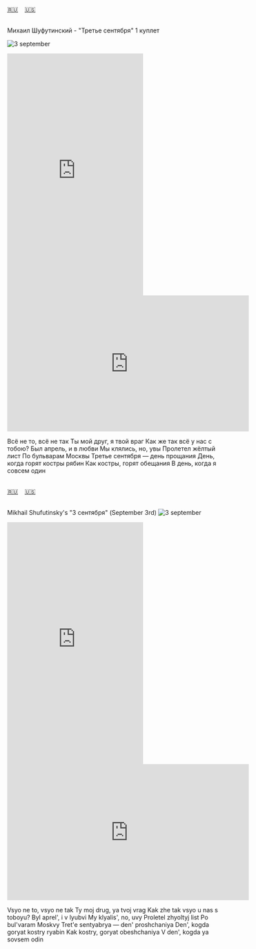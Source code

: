 <span id="ru"><a href='#ru'>🇷🇺</a> &nbsp;&nbsp;&nbsp;<a href='#en'>🇺🇸</a> &nbsp;&nbsp;&nbsp;</span><br><br>

Михаил Шуфутинский - "Третье сентября"
1 куплет

![3 september](https://github.com/user-attachments/assets/67505fa3-6ec5-4016-8819-10d0c3385c30)

<iframe width="315" height="560" src="https://www.youtube.com/embed/3Yy3haGDurA" frameborder="0" allow="accelerometer; autoplay; clipboard-write; encrypted-media; gyroscope; picture-in-picture; web-share"allowfullscreen></iframe>
<iframe width="560" height="315" src="https://www.youtube.com/embed/JoQBHYZdkuM" frameborder="0" allow="accelerometer; autoplay; clipboard-write; encrypted-media; gyroscope; picture-in-picture; web-share"allowfullscreen></iframe>

Всё не то, всё не так
Ты мой друг, я твой враг
Как же так всё у нас с тобою?
Был апрель, и в любви
Мы клялись, но, увы
Пролетел жёлтый лист
По бульварам Москвы
Третье сентября — день прощания
День, когда горят костры рябин
Как костры, горят обещания
В день, когда я совсем один
<br><br>

<span id="en"><a href='#ru'>🇷🇺</a> &nbsp;&nbsp;&nbsp;<a href='#en'>🇺🇸</a> &nbsp;&nbsp;&nbsp;</span><br><br>

Mikhail Shufutinsky's "3 сентября" (September 3rd) 
![3 september](https://github.com/user-attachments/assets/67505fa3-6ec5-4016-8819-10d0c3385c30)

<iframe width="315" height="560" src="https://www.youtube.com/embed/mA60zTw0vWo" frameborder="0" allow="accelerometer; autoplay; clipboard-write; encrypted-media; gyroscope; picture-in-picture; web-share"allowfullscreen></iframe>
<iframe width="560" height="315" src="https://www.youtube.com/embed/zZxyaC5_WoM" frameborder="0" allow="accelerometer; autoplay; clipboard-write; encrypted-media; gyroscope; picture-in-picture; web-share"allowfullscreen></iframe>

Vsyo ne to, vsyo ne tak
Ty moj drug, ya tvoj vrag
Kak zhe tak vsyo u nas s toboyu?
Byl aprel', i v lyubvi
My klyalis', no, uvy
Proletel zhyoltyj list
Po bul'varam Moskvy
Tret'e sentyabrya — den' proshchaniya
Den', kogda goryat kostry ryabin
Kak kostry, goryat obeshchaniya
V den', kogda ya sovsem odin<br><br>

